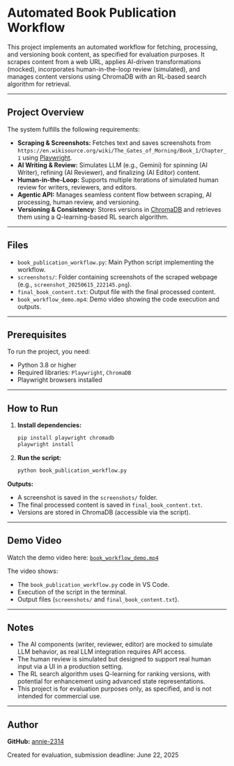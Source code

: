 # Automated Book Publication Workflow

This project implements an automated workflow for fetching, processing, and versioning book content, as specified for evaluation purposes. It scrapes content from a web URL, applies AI-driven transformations (mocked), incorporates human-in-the-loop review (simulated), and manages content versions using ChromaDB with an RL-based search algorithm for retrieval.

---

## Project Overview

The system fulfills the following requirements:

* **Scraping & Screenshots:** Fetches text and saves screenshots from `https://en.wikisource.org/wiki/The_Gates_of_Morning/Book_1/Chapter_1` using [Playwright](https://playwright.dev/).
* **AI Writing & Review:** Simulates LLM (e.g., Gemini) for spinning (AI Writer), refining (AI Reviewer), and finalizing (AI Editor) content.
* **Human-in-the-Loop:** Supports multiple iterations of simulated human review for writers, reviewers, and editors.
* **Agentic API:** Manages seamless content flow between scraping, AI processing, human review, and versioning.
* **Versioning & Consistency:** Stores versions in [ChromaDB](https://www.trychroma.com/) and retrieves them using a Q-learning-based RL search algorithm.

---

## Files

* `book_publication_workflow.py`: Main Python script implementing the workflow.
* `screenshots/`: Folder containing screenshots of the scraped webpage (e.g., `screenshot_20250615_222145.png`).
* `final_book_content.txt`: Output file with the final processed content.
* `book_workflow_demo.mp4`: Demo video showing the code execution and outputs.

---

## Prerequisites

To run the project, you need:

* Python 3.8 or higher
* Required libraries: `Playwright`, `ChromaDB`
* Playwright browsers installed

---

## How to Run

1.  **Install dependencies:**
    ```bash
    pip install playwright chromadb
    playwright install
    ```
2.  **Run the script:**
    ```bash
    python book_publication_workflow.py
    ```

**Outputs:**
* A screenshot is saved in the `screenshots/` folder.
* The final processed content is saved in `final_book_content.txt`.
* Versions are stored in ChromaDB (accessible via the script).

---

## Demo Video

Watch the demo video here: [`book_workflow_demo.mp4`](book_workflow_demo.mp4)

The video shows:
* The `book_publication_workflow.py` code in VS Code.
* Execution of the script in the terminal.
* Output files (`screenshots/` and `final_book_content.txt`).

---

## Notes

* The AI components (writer, reviewer, editor) are mocked to simulate LLM behavior, as real LLM integration requires API access.
* The human review is simulated but designed to support real human input via a UI in a production setting.
* The RL search algorithm uses Q-learning for ranking versions, with potential for enhancement using advanced state representations.
* This project is for evaluation purposes only, as specified, and is not intended for commercial use.

---

## Author

**GitHub:** [annie-2314](https://github.com/annie-2314)

Created for evaluation, submission deadline: June 22, 2025
